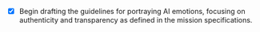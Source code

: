 - [x] Begin drafting the guidelines for portraying AI emotions, focusing on authenticity and transparency as defined in the mission specifications.